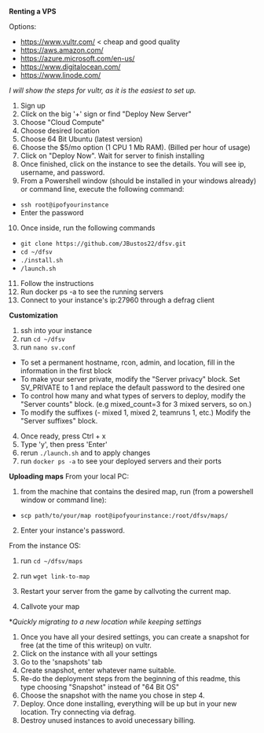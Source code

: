 **Renting a VPS**

Options:
- https://www.vultr.com/ < cheap and good quality
- https://aws.amazon.com/
- https://azure.microsoft.com/en-us/
- https://www.digitalocean.com/
- https://www.linode.com/

*I will show the steps for vultr, as it is the easiest to set up.*
1. Sign up
2. Click on the big '+' sign or find "Deploy New Server"
3. Choose "Cloud Compute"
4. Choose desired location
5. Choose 64 Bit Ubuntu (latest version)
6. Choose the $5/mo option (1 CPU 1 Mb RAM). (Billed per hour of usage)
7. Click on "Deploy Now". Wait for server to finish installing
8. Once finished, click on the instance to see the details. You will see ip, username, and password.
9. From a Powershell window (should be installed in your windows already) or command line, execute the following command:
- `ssh root@ipofyourinstance`
- Enter the password
10. Once inside, run the following commands
- `git clone https://github.com/JBustos22/dfsv.git`
- `cd ~/dfsv`
- `./install.sh`
- `/launch.sh`
11. Follow the instructions
12. Run docker ps -a to see the running servers
13. Connect to your instance's ip:27960 through a defrag client

**Customization**
1. ssh into your instance
2. run `cd ~/dfsv`
3. run `nano sv.conf`
 - To set a permanent hostname, rcon, admin, and location, fill in the information in the first block
 - To make your server private, modify the "Server privacy" block. Set SV_PRIVATE to 1 and replace the default password to the desired one
 - To control how many and what types of servers to deploy, modify the "Server counts" block. (e.g mixed_count=3 for 3 mixed servers, so on.)
 - To modify the suffixes (- mixed 1, mixed 2, teamruns 1, etc.) Modify the "Server suffixes" block.
4. Once ready, press Ctrl + x
8. Type 'y', then press 'Enter'
9. rerun `./launch.sh` and to apply changes
10. run `docker ps -a` to see your deployed servers and their ports

**Uploading maps**
From your local PC:
1. from the machine that contains the desired map, run (from a powershell window or command line):
- `scp path/to/your/map root@ipofyourinstance:/root/dfsv/maps/`
2. Enter your instance's password.

From the instance OS:
1. run `cd ~/dfsv/maps`
2. run `wget link-to-map`

3. Restart your server from the game by callvoting the current map.
4. Callvote your map

**Quickly migrating to a new location while keeping settings*
1. Once you have all your desired settings, you can create a snapshot for free (at the time of this writeup) on vultr.
2. Click on the instance with all your settings
3. Go to the 'snapshots' tab
4. Create snapshot, enter whatever name suitable.
5. Re-do the deployment steps from the beginning of this readme, this type choosing "Snapshot" instead of "64 Bit OS"
6. Choose the snapshot with the name you chose in step 4.
7. Deploy. Once done installing, everything will be up but in your new location. Try connecting via defrag.
8. Destroy unused instances to avoid unecessary billing.

